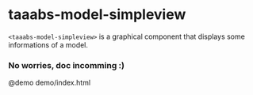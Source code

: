 # taaabs-model-simpleview
`<taaabs-model-simpleview>` is a graphical component that displays some informations of a model.

### No worries, doc incomming :)

@demo demo/index.html
